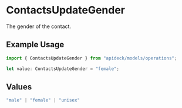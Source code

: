 # ContactsUpdateGender

The gender of the contact.

## Example Usage

```typescript
import { ContactsUpdateGender } from "apideck/models/operations";

let value: ContactsUpdateGender = "female";
```

## Values

```typescript
"male" | "female" | "unisex"
```